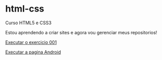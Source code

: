 # html-css
 Curso HTML5 e CSS3

Estou aprendendo a criar sites e agora vou gerenciar meus repositorios!

<a href="https://yanscarneiro.github.io/html-css/exercicios/ex001/index.html">Executar o exercicio 001</a>

<a href="https://github.com/yanscarneiro/html-css/tree/main/desafios/ds010/android.html">Executar a pagina Android</a>